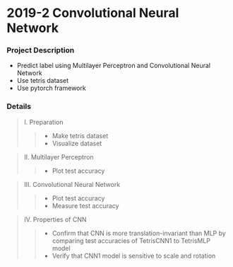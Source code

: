 # 2019-2 Convolutional Neural Network


### Project Description

- Predict label using Multilayer Perceptron and Convolutional Neural Network
- Use tetris dataset
- Use pytorch framework


### Details

> I. Preparation  
>> - Make tetris dataset  
>> - Visualize dataset

> II. Multilayer Perceptron
>> - Plot test accuracy

> III. Convolutional Neural Network
>> - Plot test accuracy
>> - Measure test accuracy

> IV. Properties of CNN
>> - Confirm that CNN is more translation-invariant than MLP by comparing test accuracies of TetrisCNN1 to TetrisMLP model
>> - Verify that CNN1 model is sensitive to scale and rotation

